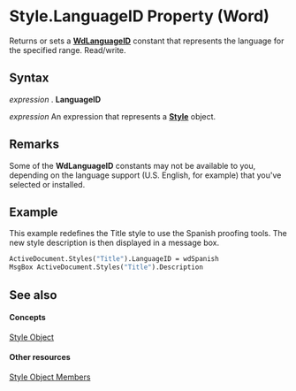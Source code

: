 
# Style.LanguageID Property (Word)

Returns or sets a  **[WdLanguageID](9b3ef147-95f3-0eb6-db0c-0166fe7d2da2.md)** constant that represents the language for the specified range. Read/write.


## Syntax

 _expression_ . **LanguageID**

 _expression_ An expression that represents a **[Style](473f8f41-2cba-769e-c0da-441d9d85b009.md)** object.


## Remarks

Some of the  **WdLanguageID** constants may not be available to you, depending on the language support (U.S. English, for example) that you've selected or installed.


## Example

This example redefines the Title style to use the Spanish proofing tools. The new style description is then displayed in a message box.


```vb
ActiveDocument.Styles("Title").LanguageID = wdSpanish 
MsgBox ActiveDocument.Styles("Title").Description
```


## See also


#### Concepts


[Style Object](473f8f41-2cba-769e-c0da-441d9d85b009.md)
#### Other resources


[Style Object Members](37c68e72-c745-bc9c-1547-0cf177cbdef4.md)
